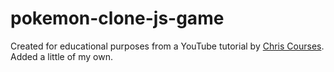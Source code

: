 # pokemon-clone-js-game

 Created for educational purposes from a YouTube tutorial by [Chris Courses](https://www.youtube.com/watch?v=yP5DKzriqXA). Added a little of my own.
